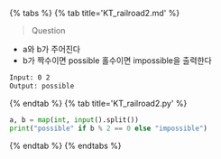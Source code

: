 {% tabs %}
{% tab title='KT_railroad2.md' %}

> Question

* a와 b가 주어진다
* b가 짝수이면 possible 홀수이면 impossible을 출력한다

```txt
Input: 0 2
Output: possible
```

{% endtab %}
{% tab title='KT_railroad2.py' %}

```py
a, b = map(int, input().split())
print("possible" if b % 2 == 0 else "impossible")
```

{% endtab %}
{% endtabs %}
